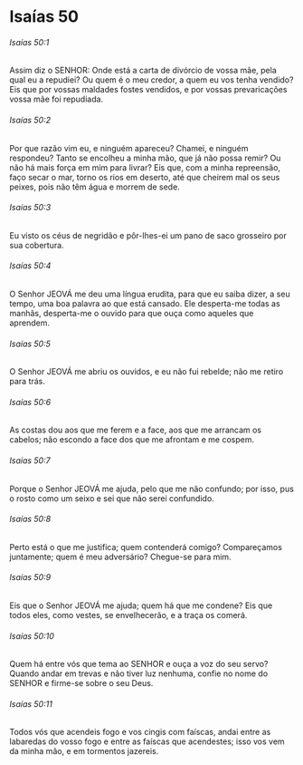 # Isaías 50

###### Isaías 50:1

Assim diz o SENHOR: Onde está a carta de divórcio de vossa mãe, pela qual eu a repudiei? Ou quem é o meu credor, a quem eu vos tenha vendido? Eis que por vossas maldades fostes vendidos, e por vossas prevaricações vossa mãe foi repudiada.

###### Isaías 50:2

Por que razão vim eu, e ninguém apareceu? Chamei, e ninguém respondeu? Tanto se encolheu a minha mão, que já não possa remir? Ou não há mais força em mim para livrar? Eis que, com a minha repreensão, faço secar o mar, torno os rios em deserto, até que cheirem mal os seus peixes, pois não têm água e morrem de sede.

###### Isaías 50:3

Eu visto os céus de negridão e pôr-lhes-ei um pano de saco grosseiro por sua cobertura.

###### Isaías 50:4

O Senhor JEOVÁ me deu uma língua erudita, para que eu saiba dizer, a seu tempo, uma boa palavra ao que está cansado. Ele desperta-me todas as manhãs, desperta-me o ouvido para que ouça como aqueles que aprendem.

###### Isaías 50:5

O Senhor JEOVÁ me abriu os ouvidos, e eu não fui rebelde; não me retiro para trás.

###### Isaías 50:6

As costas dou aos que me ferem e a face, aos que me arrancam os cabelos; não escondo a face dos que me afrontam e me cospem.

###### Isaías 50:7

Porque o Senhor JEOVÁ me ajuda, pelo que me não confundo; por isso, pus o rosto como um seixo e sei que não serei confundido.

###### Isaías 50:8

Perto está o que me justifica; quem contenderá comigo? Compareçamos juntamente; quem é meu adversário? Chegue-se para mim.

###### Isaías 50:9

Eis que o Senhor JEOVÁ me ajuda; quem há que me condene? Eis que todos eles, como vestes, se envelhecerão, e a traça os comerá.

###### Isaías 50:10

Quem há entre vós que tema ao SENHOR e ouça a voz do seu servo? Quando andar em trevas e não tiver luz nenhuma, confie no nome do SENHOR e firme-se sobre o seu Deus.

###### Isaías 50:11

Todos vós que acendeis fogo e vos cingis com faíscas, andai entre as labaredas do vosso fogo e entre as faíscas que acendestes; isso vos vem da minha mão, e em tormentos jazereis.

